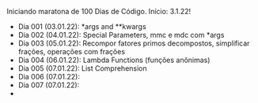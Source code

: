 Iniciando maratona de 100 Dias de Código. Início: 3.1.22!

- Dia 001 (03.01.22): \*args and \*\*kwargs
- Dia 002 (04.01.22): Special Parameters, mmc e mdc com \*args
- Dia 003 (05.01.22): Recompor fatores primos decompostos, simplificar frações, operações com frações
- Dia 004 (06.01.22): Lambda Functions (funções anônimas)
- Dia 005 (07.01.22): List Comprehension
- Dia 006 (07.01.22): 
- Dia 007 (07.01.22): 
- 
